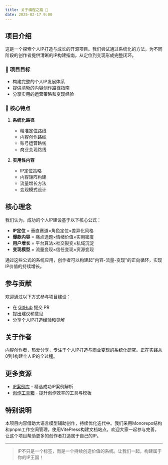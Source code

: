 ```yaml
---
title: 关于编程之路 🚀
date: 2025-02-17 9:00
---
```


## 项目介绍

这是一个探索个人IP打造与成长的开源项目。我们尝试通过系统化的方法，为不同阶段的创作者提供清晰的IP构建指南，从定位到变现形成完整闭环。

### 🎯 项目目标

- 构建完整的个人IP发展体系
- 提供清晰的内容创作路径指南
- 分享实用的运营策略和变现经验

### 🌟 核心特点

1. **系统化路径**
   - 精准定位路线
   - 内容创作路线
   - 账号运营路线
   - 商业变现路线

2. **实用性内容**
   - IP定位策略
   - 内容矩阵构建
   - 流量增长方法
   - 变现模式设计

## 核心理念

我们认为，成功的个人IP建设基于以下核心公式：

- **IP定位** = 垂直赛道×角色定位×差异化风格
- **爆款内容** = 痛点选题×情绪价值×实用密度
- **用户增长** = 平台算法×社交裂变×私域沉淀
- **变现模型** = 流量变现×信任变现×资源变现

通过这些公式的系统应用，创作者可以构建起"内容-流量-变现"的正向循环，实现IP价值的持续增长。

## 参与贡献

欢迎通过以下方式参与项目建设：

- 在 [GitHub](https://github.com/r0ad/your-ip) 提交 PR
- 提出建议和意见
- 分享个人IP打造经验和见解

## 关于作者

内容创作者，热爱分享，专注于个人IP打造与商业变现的系统化研究。正在实践从0到1构建个人IP的全过程。

## 更多资源

- [IP案例库](/cases/index.md) - 精选成功IP案例解析
- [创作工具箱](/content/tools/index.md) - 提升创作效率的工具与模板

## 特别说明

本项目内容借助大语言模型辅助创作，持续优化迭代中。我们采用Monorepo结构和pnpm工作空间管理，使用VitePress构建文档站点。欢迎大家一起参与完善，让这个项目帮助更多的创作者打造属于自己的IP。

---

> IP不只是一个标签，而是一个持续创造价值的系统。让我们一起，构建属于你的IP王国！
